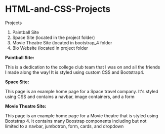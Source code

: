 # HTML-and-CSS-Projects

Projects

1. Paintball Site
2. Space Site (located in the project folder)
3. Movie Theatre Site (located in bootstrap_4 folder
4. Bio Website (located in project folder



**Paintball Site:**

This is a dedication to the college club team that I was on and all the friends I made along the way!
It is styled using custom CSS and Bootstrap4.

**Space Site:**

This page is an example home page for a Space travel company. It's styled using CSS and contains a navbar, image containers, and a form

**Movie Theatre Site:**

This page is an example home page for a Movie theatre that is styled using Bootstrap 4. It contains many Boostrap components including but not limited to a navbar, jumbotron, form, cards, and dropdown
